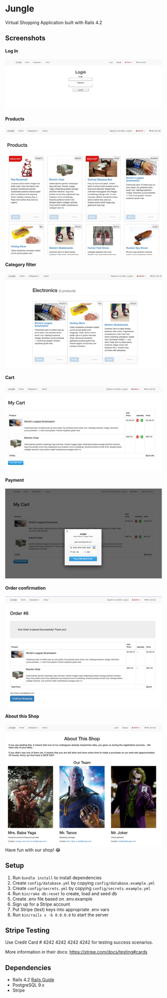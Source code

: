 # Jungle

Virtual Shopping Application built with Rails 4.2

## Screenshots
#### Log In
![Log In](https://github.com/glebshkut/Jungle/blob/master/docs/login.png?raw=true)
#### Products
![Products](https://github.com/glebshkut/Jungle/blob/master/docs/products.png?raw=true)
#### Category filter
![Category filter](https://github.com/glebshkut/Jungle/blob/master/docs/category.png?raw=true)
#### Cart
![Cart](https://github.com/glebshkut/Jungle/blob/master/docs/cart.png?raw=true)
#### Payment
![Payment](https://github.com/glebshkut/Jungle/blob/master/docs/payment.png?raw=true)
#### Order confirmation
![Order confirmation](https://github.com/glebshkut/Jungle/blob/master/docs/order_info.png?raw=true)
#### About this Shop
![About this Shop](https://github.com/glebshkut/Jungle/blob/master/docs/about_shop.png?raw=true)
Have fun with our shop! 😂

## Setup

1. Run `bundle install` to install dependencies
2. Create `config/database.yml` by copying `config/database.example.yml`
3. Create `config/secrets.yml` by copying `config/secrets.example.yml`
4. Run `bin/rake db:reset` to create, load and seed db
5. Create .env file based on .env.example
6. Sign up for a Stripe account
7. Put Stripe (test) keys into appropriate .env vars
8. Run `bin/rails s -b 0.0.0.0` to start the server

## Stripe Testing

Use Credit Card # 4242 4242 4242 4242 for testing success scenarios.

More information in their docs: <https://stripe.com/docs/testing#cards>

## Dependencies

* Rails 4.2 [Rails Guide](http://guides.rubyonrails.org/v4.2/)
* PostgreSQL 9.x
* Stripe
